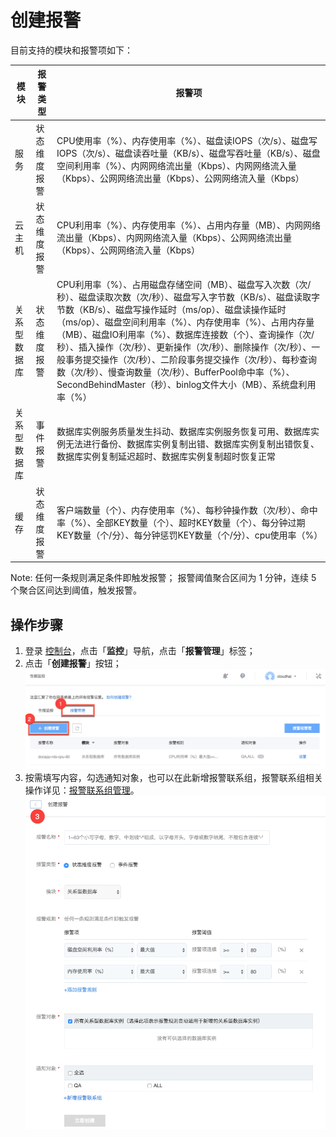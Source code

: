 # 创建报警

目前支持的模块和报警项如下：

|     模块     |   报警类型   |                                                                                                                                                                                                                                                                            报警项                                                                                                                                                                                                                                                                             |
|--------------|--------------|---------------------------------------------------------------------------------------------------------------------------------------------------------------------------------------------------------------------------------------------------------------------------------------------------------------------------------------------------------------------------------------------------------------------------------------------------------------------------------------------------------------------------------------------------------------|
| 服务         | 状态维度报警 | CPU使用率（%）、内存使用率（%）、磁盘读IOPS（次/s）、磁盘写IOPS（次/s）、磁盘读吞吐量（KB/s）、磁盘写吞吐量（KB/s）、磁盘空间利用率（%）、内网网络流出量（Kbps）、内网网络流入量（Kbps）、公网网络流出量（Kbps）、公网网络流入量（Kbps）                                                                                                                                                                                                                                                                                                                      |
| 云主机       | 状态维度报警 | CPU利用率（%）、内存使用率（%）、占用内存量（MB）、内网网络流出量（Kbps）、内网网络流入量（Kbps）、公网网络流出量（Kbps）、公网网络流入量（Kbps）                                                                                                                                                                                                                                                                                                                                                                                                             |
| 关系型数据库 | 状态维度报警 | CPU利用率（%）、占用磁盘存储空间（MB）、磁盘写入次数（次/秒）、磁盘读取次数（次/秒）、磁盘写入字节数（KB/s）、磁盘读取字节数（KB/s）、磁盘写操作延时（ms/op）、磁盘读操作延时（ms/op）、磁盘空间利用率（%）、内存使用率（%）、占用内存量（MB）、磁盘IO利用率（%）、数据库连接数（个）、查询操作（次/秒）、插入操作（次/秒）、更新操作（次/秒）、删除操作（次/秒）、一般事务提交操作（次/秒）、二阶段事务提交操作（次/秒）、每秒查询数（次/秒）、慢查询数量（次/秒）、BufferPool命中率（%）、SecondBehindMaster（秒）、binlog文件大小（MB）、系统盘利用率（%） |
| 关系型数据库 | 事件报警     | 数据库实例服务质量发生抖动、数据库实例服务恢复可用、数据库实例无法进行备份、数据库实例复制出错、数据库实例复制出错恢复、数据库实例复制延迟超时、数据库实例复制超时恢复正常                                                                                                                                                                                                                                                                                                                                                                                    |
| 缓存         | 状态维度报警 | 客户端数量（个）、内存使用率（%）、每秒钟操作数（次/秒）、命中率（%）、全部KEY数量（个）、超时KEY数量（个）、每分钟过期KEY数量（个/分）、每分钟惩罚KEY数量（个/分）、cpu使用率（%）                                                                                                                                                                                                                                                                                                                                                                                                                                                                                                                                                              |

<span>Note:</span>
任何一条规则满足条件即触发报警；
报警阈值聚合区间为 1 分钟，连续 5 个聚合区间达到阈值，触发报警。

## 操作步骤

1. 登录 [控制台](https://c.163.com/dashboard#/m/apm/alarm/)，点击「**监控**」导航，点击「**报警管理**」标签；
2. 点击「**创建报警**」按钮；
![](../image/使用指南-创建报警.png)
3. 按需填写内容，勾选通知对象，也可以在此新增报警联系组，报警联系组相关操作详见：[报警联系组管理](../md.html#!运维工具/性能监控/报警管理使用指南/报警联系组/创建报警联系组.md)。
![](../image/使用指南-创建报警-详情.png)





